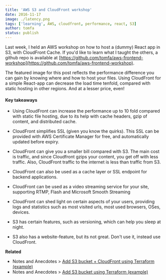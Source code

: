 ```yaml
---
title: 'AWS S3 and CloudFront workshop'
date: 2016-11-17
image: ./latency.png
tags: ['learning', AWS, cloudfront, performance, react, S3]
author: tomfa
status: publish
---
```


Last week, I held an AWS workshop on how to host a (dummy) React app in S3, with CloudFront Cache. If you'd like to learn what I taught the others, a github repo is available at [https://github.com/tomfa/aws-frontend-workshop](https://github.com/tomfa/aws-frontend-workshop).

The featured image for this post reflects the performance difference you can gain by knowing where and how to host your files. Using CloudFront for a simple React-app can decrease the load time tenfold, compared with static hosting in other regions. And at a lesser price, even!

#### Key takeaways

- Using CloudFront can increase the performance up to 10 fold compared with static file hosting, due to its help with cache headers, gzip of content, and distributed cache.

- CloudFront simplifies SSL (given you know the quirks). This SSL can be provided with AWS Certificate Manager for free, and automatically updated before expiry.

- CloudFront can give you a smaller bill compared with S3. The main cost is traffic, and since Cloudfront gzips your content, you get off with less traffic. Also, CloudFront traffic to the internet is less than traffic from S3.

- CloudFront can also be used as a cache layer or SSL endpoint for backend applications.

- CloudFront can be used as a video streaming service for your site, supporting RTMP, Flash and Microsoft Smooth Streaming

- CloudFront can shed light on certain aspects of your users, providing logs and statistics such as most visited urls, most used browsers, OSes, devices.

- S3 has certain features, such as versioning, which can help you sleep at night.

- S3 also has a website-feature, but its not great. Don't use it, instead use CloudFront.

**Related**

- Notes and Anecdotes > [Add S3 bucket + CloudFront using Terraform (example)](http://notes.webutvikling.org/s3-bucket-cloudfront-using-terraform/)
- Notes and Anecdotes > [Add S3 bucket using Terraform (example)](http://notes.webutvikling.org/add-s3-bucket-using-terraform/)
